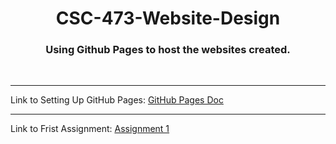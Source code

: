 <h1 align="center"> CSC-473-Website-Design </h1>
<h3 align="center"> Using Github Pages to host the websites created. </h3>
<br>
<hr>
Link to Setting Up GitHub Pages: <a href="https://docs.github.com/en/pages/getting-started-with-github-pages/creating-a-github-pages-site"> GitHub Pages Doc </a> 
<br>
<hr>
Link to Frist Assignment: <a href="https://jiac-lin.github.io/Web-Design/Assignment_1/"> Assignment 1 </a>
